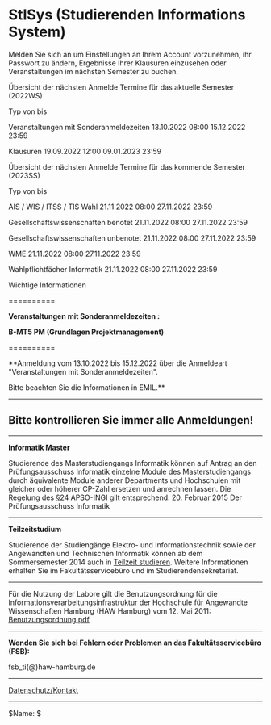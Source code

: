 StISys (Studierenden Informations System)
==========

Melden Sie sich an um Einstellungen an Ihrem Account vorzunehmen, ihr Passwort zu ändern, Ergebnisse Ihrer Klausuren einzusehen oder Veranstaltungen im nächsten Semester zu buchen.

 Übersicht der nächsten Anmelde Termine für das aktuelle Semester (2022WS)

Typ von bis

Veranstaltungen mit Sonderanmeldezeiten 13.10.2022 08:00 15.12.2022 23:59

Klausuren 19.09.2022 12:00 09.01.2023 23:59

 Übersicht der nächsten Anmelde Termine für das kommende Semester (2023SS)

Typ von bis

AIS / WIS / ITSS / TIS Wahl 21.11.2022 08:00 27.11.2022 23:59

Gesellschaftswissenschaften benotet 21.11.2022 08:00 27.11.2022 23:59

Gesellschaftswissenschaften unbenotet 21.11.2022 08:00 27.11.2022 23:59

WME 21.11.2022 08:00 27.11.2022 23:59

Wahlpflichtfächer Informatik 21.11.2022 08:00 27.11.2022 23:59

 Wichtige Informationen

==========

**Veranstaltungen mit Sonderanmeldezeiten :**

**B-MT5 PM (Grundlagen Projektmanagement)**

==========

**Anmeldung vom 13.10.2022 bis 15.12.2022 über die Anmeldeart "Veranstaltungen mit Sonderanmeldezeiten".

 Bitte beachten Sie die Informationen in EMIL.**

---

**Bitte kontrollieren Sie immer alle Anmeldungen!**
----------

---

**Informatik Master**

Studierende des Masterstudiengangs Informatik können auf Antrag an den Prüfungsausschuss Informatik einzelne Module des Masterstudiengangs durch äquivalente Module anderer Departments und Hochschulen mit gleicher oder höherer CP-Zahl ersetzen und anrechnen lassen. Die Regelung des §24 APSO-INGI gilt entsprechend.
20. Februar 2015
 Der Prüfungsausschuss Informatik

---

**Teilzeitstudium**

Studierende der Studiengänge Elektro- und Informationstechnik sowie der Angewandten und Technischen Informatik können ab dem Sommersemester 2014 auch in [Teilzeit studieren](http://www.haw-hamburg.de/teilzeitstudium.html). Weitere Informationen erhalten Sie im Fakultätsservicebüro und im Studierendensekretariat.

---

 Für die Nutzung der Labore gilt die Benutzungsordnung für die Informationsverarbeitungsinfrastruktur
der Hochschule für Angewandte Wissenschaften Hamburg (HAW Hamburg) vom 12. Mai 2011: [Benutzungsordnung.pdf](https://www.haw-hamburg.de/fileadmin/ITSC/PDF/Benutzerordnung.pdf)

---

**Wenden Sie sich bei Fehlern oder Problemen an das Fakultätsservicebüro (FSB):**

 fsb\_ti(@)haw-hamburg.de

---
[Datenschutz/Kontakt](/datenschutz.html)

---

$Name: $
